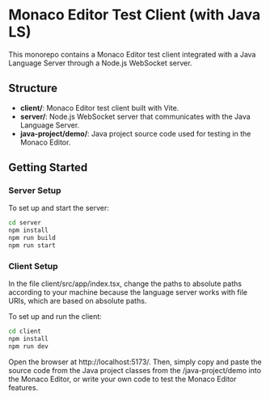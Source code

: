 # Monaco Editor Test Client (with Java LS)

This monorepo contains a Monaco Editor test client integrated with a Java Language Server through a Node.js WebSocket server.

## Structure

- **client/**: Monaco Editor test client built with Vite.
- **server/**: Node.js WebSocket server that communicates with the Java Language Server.
- **java-project/demo/**: Java project source code used for testing in the Monaco Editor.

## Getting Started

### Server Setup

To set up and start the server:

```bash
cd server
npm install
npm run build
npm run start
```

### Client Setup

In the file client/src/app/index.tsx, change the paths to absolute paths according to your machine because the language server works with file URIs, which are based on absolute paths.

To set up and run the client:

```bash
cd client
npm install
npm run dev
```

Open the browser at http://localhost:5173/. Then, simply copy and paste the source code from the Java project classes from the /java-project/demo into the Monaco Editor, or write your own code to test the Monaco Editor features.
